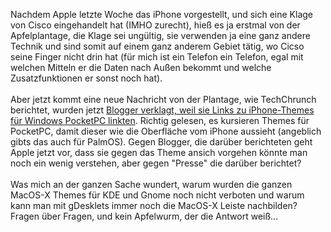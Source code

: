 <html><body><p>Nachdem Apple letzte Woche das iPhone vorgestellt, und sich eine Klage von Cisco eingehandelt hat (IMHO zurecht), hieß es ja erstmal von der Apfelplantage, die Klage sei ungültig, sie verwenden ja eine ganz andere Technik und sind somit auf einem ganz anderem Gebiet tätig, wo Cicso seine Finger nicht drin hat (für mich ist ein Telefon ein Telefon, egal mit welchen Mitteln er die Daten nach Außen bekommt und welche Zusatzfunktionen er sonst noch hat).<br>
<br>
Aber jetzt kommt eine neue Nachricht von der Plantage, wie TechChrunch berichtet, wurden jetzt <a href="http://www.techcrunch.com/2007/01/13/apple-bullies-bloggers-again" target="_blank">Blogger verklagt, weil sie Links zu iPhone-Themes für Windows PocketPC linkten</a>. Richtig gelesen, es kursieren Themes für PocketPC, damit dieser wie die Oberfläche vom iPhone aussieht (angeblich gibts das auch für PalmOS). Gegen Blogger, die darüber berichteten geht Apple jetzt vor, dass sie gegen das Theme ansich vorgehen könnte man noch ein wenig verstehen, aber gegen "Presse" die darüber berichtet?<br>
<br>
Was mich an der ganzen Sache wundert, warum wurden die ganzen MacOS-X Themes für KDE und Gnome noch nicht verboten und warum kann man mit gDesklets immer noch die MacOS-X Leiste nachbilden? Fragen über Fragen, und kein Apfelwurm, der die Antwort weiß...</p></body></html>